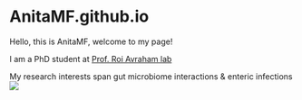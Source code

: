 # AnitaMF.github.io

Hello, this is AnitaMF, welcome to my page!

I am a PhD student at [Prof. Roi Avraham lab](https://www.weizmann.ac.il/dept/irb/avraham/avraham-lab-homepage)


My research interests span gut microbiome interactions & enteric infections 
![](https://static.timesofisrael.com/www/uploads/2021/01/iStock-1279892500.jpg)
